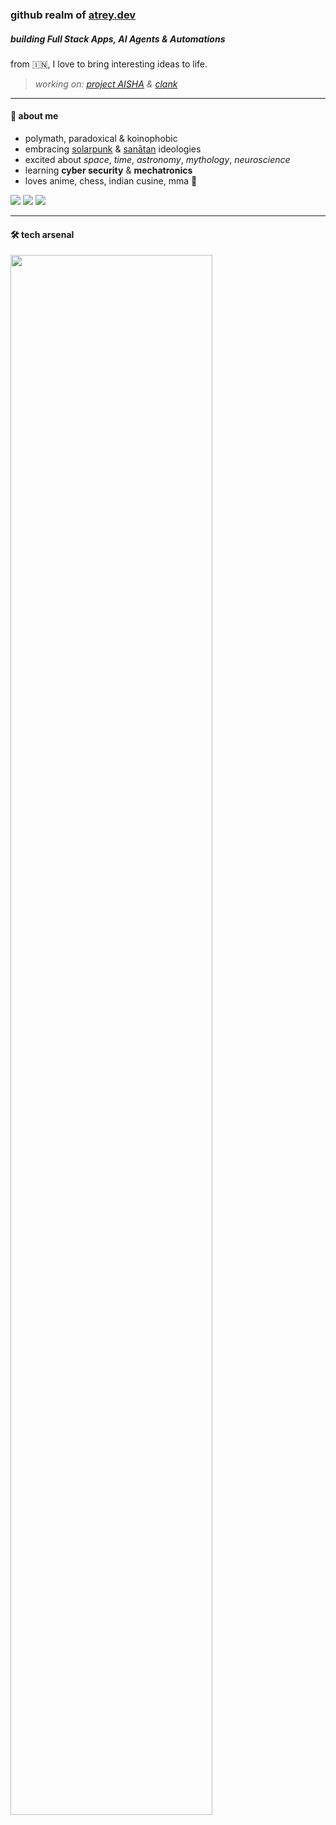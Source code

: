 ### github realm of <a href="https://atrey.dev/">atrey.dev</a>

##### building Full Stack Apps, AI Agents & Automations

from 🇮🇳, I love to bring interesting ideas to life.

> _working on: [project AISHA](https://github.com/AnshumanAtrey/Project-AISHA) & [clank](https://github.com/AnshumanAtrey/clank)_

<hr>

#### 🐧 about me

- polymath, paradoxical & koinophobic
- embracing [solarpunk](https://en.wikipedia.org/wiki/Solarpunk) & [sanātan](https://en.wikipedia.org/wiki/San%C4%81tana_Dharma) ideologies
- excited about _space_, _time_, _astronomy_, _mythology_, _neuroscience_
- learning **cyber security** & **mechatronics**
- loves anime, chess, indian cusine, mma 🥂
<p align="left">
  <a href="https://leetcode.com/yourusername/" target="_blank"><img src="https://img.shields.io/badge/LeetCode-%23000000.svg?style=for-the-badge&logo=leetcode&logoColor=white"/></a>
  <a href="https://open.spotify.com/user/31nta2ggatvhtewkqff7k2fkoqgq?si=365ac6ca22904bf9" target="_blank"><img src="https://img.shields.io/badge/Spotify-%23000000.svg?style=for-the-badge&logo=spotify&logoColor=#23d660&backgroundColor=white"/></a>
  <a href="https://www.chess.com/member/yourusername" target="_blank"><img src="https://img.shields.io/badge/Chess.com-%23000000.svg?style=for-the-badge&logo=chess.com&logoColor=%2381b64c"/></a>
</p>

<hr>

#### 🛠️ tech arsenal

<p align="left">
  <img src="https://skillicons.dev/icons?i=html,css,js,react,tailwind,webflow,wordpress,vite,vercel,postman,github,vscode,python,java,cpp,ts,nodejs,express,bash,linux&perline=10" style="width:80%;" />
</p>
